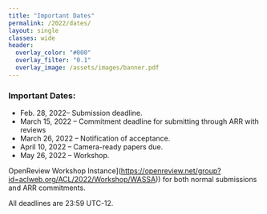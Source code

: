 ```yaml
---
title: "Important Dates"
permalink: /2022/dates/
layout: single
classes: wide
header:
  overlay_color: "#000"
  overlay_filter: "0.1"
  overlay_image: /assets/images/banner.pdf
---
```


### Important Dates:

* Feb. 28, 2022– Submission deadline.
* March 15, 2022 – Commitment deadline for submitting through ARR with reviews
* March 26, 2022 – Notification of acceptance.
* April 10, 2022 – Camera-ready papers due.
* May 26, 2022 – Workshop.

OpenReview Workshop Instance](https://openreview.net/group?id=aclweb.org/ACL/2022/Workshop/WASSA)) for both normal submissions and ARR commitments.


All deadlines are 23:59 UTC-12.
